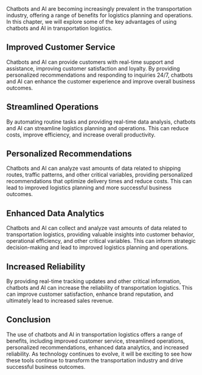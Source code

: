 
Chatbots and AI are becoming increasingly prevalent in the transportation industry, offering a range of benefits for logistics planning and operations. In this chapter, we will explore some of the key advantages of using chatbots and AI in transportation logistics.

Improved Customer Service
-------------------------

Chatbots and AI can provide customers with real-time support and assistance, improving customer satisfaction and loyalty. By providing personalized recommendations and responding to inquiries 24/7, chatbots and AI can enhance the customer experience and improve overall business outcomes.

Streamlined Operations
----------------------

By automating routine tasks and providing real-time data analysis, chatbots and AI can streamline logistics planning and operations. This can reduce costs, improve efficiency, and increase overall productivity.

Personalized Recommendations
----------------------------

Chatbots and AI can analyze vast amounts of data related to shipping routes, traffic patterns, and other critical variables, providing personalized recommendations that optimize delivery times and reduce costs. This can lead to improved logistics planning and more successful business outcomes.

Enhanced Data Analytics
-----------------------

Chatbots and AI can collect and analyze vast amounts of data related to transportation logistics, providing valuable insights into customer behavior, operational efficiency, and other critical variables. This can inform strategic decision-making and lead to improved logistics planning and operations.

Increased Reliability
---------------------

By providing real-time tracking updates and other critical information, chatbots and AI can increase the reliability of transportation logistics. This can improve customer satisfaction, enhance brand reputation, and ultimately lead to increased sales revenue.

Conclusion
----------

The use of chatbots and AI in transportation logistics offers a range of benefits, including improved customer service, streamlined operations, personalized recommendations, enhanced data analytics, and increased reliability. As technology continues to evolve, it will be exciting to see how these tools continue to transform the transportation industry and drive successful business outcomes.
